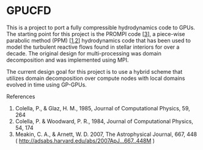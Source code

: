 # GPUCFD

This is a project to port a fully compressible hydrodynamics code to GPUs. The starting point for this project is the PROMPI code [[3](#ref3)], a piece-wise parabolic method (PPM) [[1](#ref1),[2](#ref2)] hydrodynamics code that has been used to model the turbulent reactive flows found in stellar interiors for over a decade. The original design for multi-processing was domain decomposition and was implemented using MPI.  

The current design goal for this project is to use a hybrid scheme that utilizes domain decomposition over compute nodes with local domains evolved in time using GP-GPUs.

References

1. <a id="ref1"></a> Colella, P., & Glaz, H. M., 1985, Journal of Computational Physics, 59, 264 
2. <a id="ref2"></a> Colella, P. & Woodward, P. R., 1984, Journal of Computational Physics, 54, 174 
3. <a id="ref3"></a> Meakin, C. A., & Arnett, W. D. 2007, The Astrophysical Journal, 667, 448 (  http://adsabs.harvard.edu/abs/2007ApJ...667..448M )
